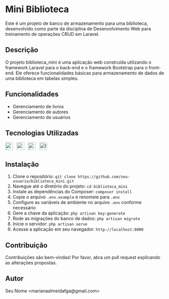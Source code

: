 <h1>Mini Biblioteca</h1>
    <p>Este é um projeto de banco de armazenamento para uma biblioteca, desenvolvido como parte da disciplina de Desenvolvimento Web para treinamento de operações CRUD em Laravel.</p>
    
<h2>Descrição</h2>
    <p>O projeto biblioteca_mini é uma aplicação web construída utilizando o framework Laravel para o back-end e o framework Bootstrap para o front-end. Ele oferece funcionalidades básicas para armazenamento de dados de uma biblioteca em tabelas simples.</p>
    
<h2>Funcionalidades</h2>
    <ul>
        <li>Gerenciamento de livros</li>
        <li>Gerenciamento de autores</li>
        <li>Gerenciamento de usuários</li>
    </ul>
    
<h2>Tecnologias Utilizadas</h2>
<div align="left">
  <img src="https://img.shields.io/badge/HTML5-E34F26?logo=html5&logoColor=white&style=for-the-badge" height="24" alt="html5 logo"  />
  <img width="4" />
  <img src="https://img.shields.io/badge/CSS3-1572B6?logo=css3&logoColor=white&style=for-the-badge" height="24" alt="css3 logo"  />
  <img width="4" />
  <img src="https://img.shields.io/badge/Bootstrap-7952B3?logo=bootstrap&logoColor=white&style=for-the-badge" height="24" alt="bootstrap logo"  />
  <img width="4" />
  <img src="https://img.shields.io/badge/Laravel-FF2D20?logo=laravel&logoColor=white&style=for-the-badge" height="24" alt="laravel logo"  />
</div>
    
<h2>Instalação</h2>
    <ol>
        <li>Clone o repositório: <code>git clone https://github.com/seu-usuario/biblioteca_mini.git</code></li>
        <li>Navegue até o diretório do projeto: <code>cd biblioteca_mini</code></li>
        <li>Instale as dependências do Composer: <code>composer install</code></li>
        <li>Copie o arquivo <code>.env.example</code> e renomeie para <code>.env</code></li>
        <li>Configure as variáveis de ambiente no arquivo <code>.env</code> conforme necessário</li>
        <li>Gere a chave da aplicação: <code>php artisan key:generate</code></li>
        <li>Rode as migrações do banco de dados: <code>php artisan migrate</code></li>
        <li>Inicie o servidor: <code>php artisan serve</code></li>
        <li>Acesse a aplicação em seu navegador: <code>http://localhost:8000</code></li>
    </ol>
    
<h2>Contribuição</h2>
    <p>Contribuições são bem-vindas! Por favor, abra um pull request explicando as alterações propostas.</p>
    
<h2>Autor</h2>
    <p>Seu Nome &lt;marianaalmeidafga@gmail.com&gt;</p>
